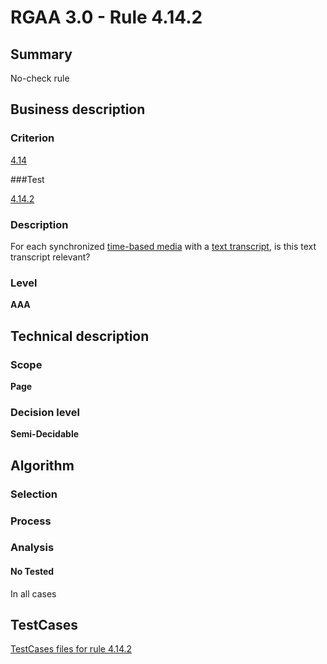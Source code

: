 # RGAA 3.0 -  Rule 4.14.2

## Summary

No-check rule

## Business description

### Criterion

[4.14](http://asqatasun.github.io/RGAA--3.0--EN/RGAA3.0_Criteria_English_version_v1.html#crit-4-14)

###Test

[4.14.2](http://asqatasun.github.io/RGAA--3.0--EN/RGAA3.0_Criteria_English_version_v1.html#test-4-14-2)

### Description
For each synchronized <a href="http://asqatasun.github.io/RGAA--3.0--EN/RGAA3.0_Glossary_English_version_v1.html#mMediaTemp">time-based
  media</a> with a <a href="http://asqatasun.github.io/RGAA--3.0--EN/RGAA3.0_Glossary_English_version_v1.html#mTranscriptTextuel">text
  transcript</a>, is this text transcript relevant? 


### Level

**AAA**

## Technical description

### Scope

**Page**

### Decision level

**Semi-Decidable**

## Algorithm

### Selection

### Process

### Analysis

#### No Tested 

In all cases



##  TestCases 

[TestCases files for rule 4.14.2](https://github.com/Asqatasun/Asqatasun/tree/master/rules/rules-rgaa3.0/src/test/resources/testcases/rgaa30/Rgaa30Rule041402/) 


